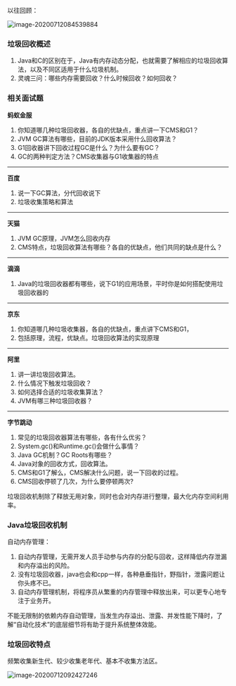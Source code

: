 以往回顾：

![image-20200712084539884](https://imagebag.oss-cn-chengdu.aliyuncs.com/img/33cdaf07093b6529bff5ca2d3fc1f4c9.png)

### 垃圾回收概述

1. Java和C的区别在于，Java有内存动态分配，也就需要了解相应的垃圾回收算法，以及不同区适用于什么垃圾机制。
2. 灵魂三问：哪些内存需要回收？什么时候回收？如何回收？

### 相关面试题

**蚂蚁金服**

1. 你知道哪几种垃圾回收器，各自的优缺点，重点讲一下CMS和G1？
2. JVM GC算法有哪些，目前的JDK版本采用什么回收算法？
3. G1回收器讲下回收过程GC是什么？为什么要有GC？
4. GC的两种判定方法？CMS收集器与G1收集器的特点

------

**百度**

1. 说一下GC算法，分代回收说下
2. 垃圾收集策略和算法

------

**天猫**

1. JVM GC原理，JVM怎么回收内存
2. CMS特点，垃圾回收算法有哪些？各自的优缺点，他们共同的缺点是什么？

------

**滴滴**

1. Java的垃圾回收器都有哪些，说下G1的应用场景，平时你是如何搭配使用垃圾回收器的

------

**京东**

1. 你知道哪几种垃圾收集器，各自的优缺点，重点讲下CMS和G1，
2. 包括原理，流程，优缺点。垃圾回收算法的实现原理

------

**阿里**

1. 讲一讲垃圾回收算法。
2. 什么情况下触发垃圾回收？
3. 如何选择合适的垃圾收集算法？
4. JVM有哪三种垃圾回收器？

------

**字节跳动**

1. 常见的垃圾回收器算法有哪些，各有什么优劣？
2. System.gc()和Runtime.gc()会做什么事情？
3. Java GC机制？GC Roots有哪些？
4. Java对象的回收方式，回收算法。
5. CMS和G1了解么，CMS解决什么问题，说一下回收的过程。
6. CMS回收停顿了几次，为什么要停顿两次?

垃圾回收机制除了释放无用对象，同时也会对内存进行整理，最大化内存空间利用率。

### Java垃圾回收机制

自动内存管理：

1. 自动内存管理，无需开发人员手动参与内存的分配与回收，这样降低内存泄漏和内存溢出的风险。
2. 没有垃圾回收器，java也会和cpp一样，各种悬垂指针，野指针，泄露问题让你头疼不已。
3. 自动内存管理机制，将程序员从繁重的内存管理中释放出来，可以更专心地专注于业务开。

不能无限制的依赖内存自动管理，当发生内存溢出、泄露、并发性能下降时，了解“自动化技术”的底层细节将有助于提升系统整体效能。

### 垃圾回收特点

频繁收集新生代、较少收集老年代、基本不收集方法区。

![image-20200712092427246](https://imagebag.oss-cn-chengdu.aliyuncs.com/img/392d22fc4ee06122fa5ef02328a5046a.png)